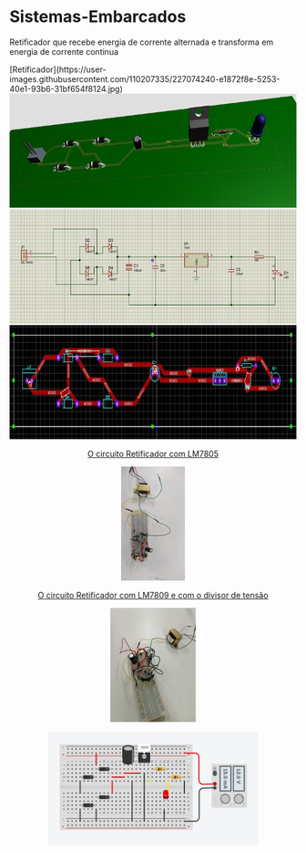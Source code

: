 # Sistemas-Embarcados
<p>Retificador que recebe energia de corrente alternada e transforma em energia de corrente continua</p>
[Retificador](https://user-images.githubusercontent.com/110207335/227074240-e1872f8e-5253-40e1-93b6-31bf654f8124.jpg)

<div align=center>
<a href="https://github.com/RoniEdu">

<img height="200em" src="./Assets/img/img.jpg">
<img height="200em" src="./Assets/img/img2.jpg">
<img height="200em" src="./Assets/img/img3.jpg">
</div>

  
<div align=center>
  <p>O circuito Retificador com LM7805</p>
  <img height="200em" src="./Assets/img/imagem01.jpeg">
  <p>O circuito Retificador com LM7809 e com o divisor de tensão</p>
  <img height="200em" src="./Assets/img/imagem02.jpeg">
  <p><img height="200em" src="./Assets/img/imagem03.jpeg"></p>
  </div>
</div>


